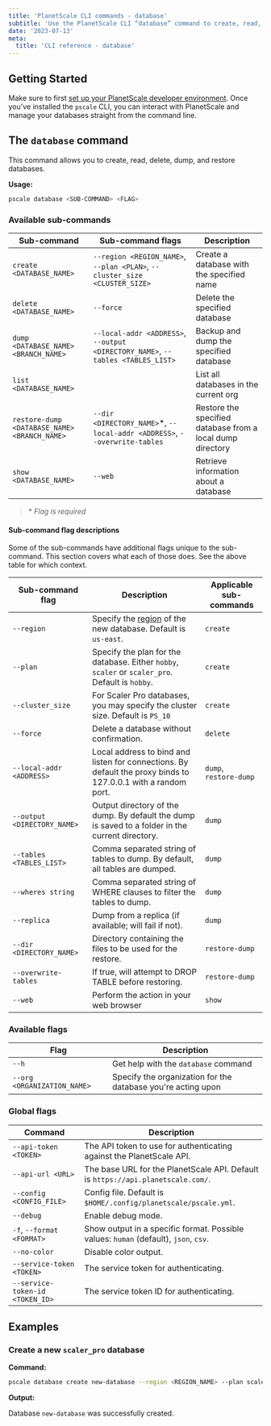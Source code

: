 ```yaml
---
title: 'PlanetScale CLI commands - database'
subtitle: 'Use the PlanetScale CLI “database” command to create, read, delete, dump, and restore databases from your terminal.'
date: '2023-07-13'
meta:
  title: 'CLI reference - database'
---
```


## Getting Started

Make sure to first [set up your PlanetScale developer environment](/docs/concepts/planetscale-environment-setup). Once you've installed the `pscale` CLI, you can interact with PlanetScale and manage your databases straight from the command line.

## The `database` command

This command allows you to create, read, delete, dump, and restore databases.

**Usage:**

```bash
pscale database <SUB-COMMAND> <FLAG>
```

### Available sub-commands

| **Sub-command**                              | **Sub-command flags**                                                           | **Description**                                            |
| -------------------------------------------- | ------------------------------------------------------------------------------- | ---------------------------------------------------------- |
| `create <DATABASE_NAME>`                     | `--region <REGION_NAME>`, `--plan <PLAN>`, `--cluster_size <CLUSTER_SIZE>`      | Create a database with the specified name                  |
| `delete <DATABASE_NAME>`                     | `--force`                                                                       | Delete the specified database                              |
| `dump <DATABASE_NAME> <BRANCH_NAME>`         | `--local-addr <ADDRESS>`, `--output <DIRECTORY_NAME>`, `--tables <TABLES_LIST>` | Backup and dump the specified database                     |
| `list <DATABASE_NAME>`                       |                                                                                 | List all databases in the current org                      |
| `restore-dump <DATABASE_NAME> <BRANCH_NAME>` | `--dir <DIRECTORY_NAME>`\*, `--local-addr <ADDRESS>`, `--overwrite-tables`      | Restore the specified database from a local dump directory |
| `show <DATABASE_NAME>`                       | `--web`                                                                         | Retrieve information about a database                      |

> \* _Flag is required_

#### Sub-command flag descriptions

Some of the sub-commands have additional flags unique to the sub-command. This section covers what each of those does. See the above table for which context.

| **Sub-command flag**        | **Description**                                                                                               | **Applicable sub-commands** |
| --------------------------- | ------------------------------------------------------------------------------------------------------------- | --------------------------- |
| `--region`                  | Specify the [region](/docs/concepts/regions) of the new database. Default is `us-east`.                       | `create`                    |
| `--plan`                    | Specify the plan for the database. Either `hobby`, `scaler` or `scaler_pro`. Default is `hobby`.              | `create`                    |
| `--cluster_size`            | For Scaler Pro databases, you may specify the cluster size. Default is `PS_10`                                | `create`                    |
| `--force`                   | Delete a database without confirmation.                                                                       | `delete`                    |
| `--local-addr <ADDRESS>`    | Local address to bind and listen for connections. By default the proxy binds to 127.0.0.1 with a random port. | `dump`, `restore-dump`      |
| `--output <DIRECTORY_NAME>` | Output directory of the dump. By default the dump is saved to a folder in the current directory.              | `dump`                      |
| `--tables <TABLES_LIST>`    | Comma separated string of tables to dump. By default, all tables are dumped.                                  | `dump`                      |
| `--wheres string`           | Comma separated string of WHERE clauses to filter the tables to dump.                                         | `dump`                      |
| `--replica`                 | Dump from a replica (if available; will fail if not).                                                         | `dump`                      |
| `--dir <DIRECTORY_NAME>`    | Directory containing the files to be used for the restore.                                                    | `restore-dump`              |
| `--overwrite-tables`        | If true, will attempt to DROP TABLE before restoring.                                                         | `restore-dump`              |
| `--web`                     | Perform the action in your web browser                                                                        | `show`                      |

### Available flags

| **Flag**                    | **Description**                                              |
| --------------------------- | ------------------------------------------------------------ |
| `--h`                       | Get help with the `database` command                         |
| `--org <ORGANIZATION_NAME>` | Specify the organization for the database you're acting upon |

### Global flags

| **Command**                     | **Description**                                                                      |
| ------------------------------- | ------------------------------------------------------------------------------------ |
| `--api-token <TOKEN>`           | The API token to use for authenticating against the PlanetScale API.                 |
| `--api-url <URL>`               | The base URL for the PlanetScale API. Default is `https://api.planetscale.com/`.     |
| `--config <CONFIG_FILE>`        | Config file. Default is `$HOME/.config/planetscale/pscale.yml`.                      |
| `--debug`                       | Enable debug mode.                                                                   |
| `-f`, `--format <FORMAT>`       | Show output in a specific format. Possible values: `human` (default), `json`, `csv`. |
| `--no-color`                    | Disable color output.                                                                |
| `--service-token <TOKEN>`       | The service token for authenticating.                                                |
| `--service-token-id <TOKEN_ID>` | The service token ID for authenticating.                                             |

## Examples

### Create a new `scaler_pro` database

**Command:**

```bash
pscale database create new-database --region <REGION_NAME> --plan scaler_pro --cluster_size PS_80
```

**Output:**

Database `new-database` was successfully created.
